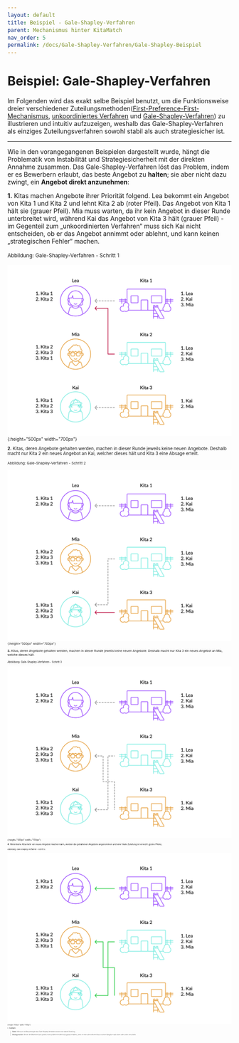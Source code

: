 ```yaml
---
layout: default
title: Beispiel - Gale-Shapley-Verfahren
parent: Mechanismus hinter KitaMatch
nav_order: 5
permalink: /docs/Gale-Shapley-Verfahren/Gale-Shapley-Beispiel
---
```


# Beispiel: Gale-Shapley-Verfahren

Im Folgenden wird das exakt selbe Beispiel benutzt, um die Funktionsweise dreier verschiedener Zuteilungsmethoden([First-Preference-First-Mechanismus](/docs/Gale-Shapley-Verfahren/First-Preference-First-Mechanismus), [unkoordiniertes Verfahren](/docs/Gale-Shapley-Verfahren/Unkoordiniertes-Verfahren) und [Gale-Shapley-Verfahren]()) zu illustrieren und intuitiv aufzuzeigen, weshalb das Gale-Shapley-Verfahren als einziges Zuteilungsverfahren sowohl stabil als auch strategiesicher ist.

---

Wie in den vorangegangenen Beispielen dargestellt wurde, hängt die Problematik von Instabilität und Strategiesicherheit mit der direkten Annahme zusammen. Das Gale-Shapley-Verfahren löst das Problem, indem er es Bewerbern erlaubt, das beste Angebot zu **halten**; sie aber nicht dazu zwingt, ein **Angebot direkt anzunehmen**: 

**1.** Kitas machen Angebote ihrer Priorität folgend. Lea bekommt ein Angebot von Kita 1 und Kita 2 und lehnt Kita 2 ab (roter Pfeil). Das  Angebot von Kita 1 hält sie (grauer Pfeil). Mia muss warten, da ihr kein Angebot in dieser Runde unterbreitet wird, während Kai das Angebot von Kita 3 hält (grauer Pfeil) - im Gegenteil zum „unkoordinierten Verfahren“ muss sich Kai nicht entscheiden, ob er das Angebot annimmt oder ablehnt, und kann keinen „strategischen Fehler“ machen.

<small>Abbildung: Gale-Shapley-Verfahren - Schritt 1<small>
  
![DA1.jpg](../../assets/images/infographics/Kita_Infografik_Gale-Shapely-01.svg "Gale-Shapley-Verfahren - Schritt 1"){:height="500px" width="700px"}

**2.** Kitas, deren Angebote gehalten werden, machen in dieser Runde jeweils keine neuen Angebote. Deshalb macht nur Kita 2 ein neues Angebot an Kai, welcher dieses hält und Kita 3 eine Absage erteilt. 

<small>Abbildung: Gale-Shapley-Verfahren - Schritt 2<small>

![DA2.jpg](../../assets/images/infographics/Kita_Infografik_Gale-Shapely-02.svg "Gale-Shapley-Verfahren - Schritt 2"){:height="500px" width="700px"}

**3.** Kitas, deren Angebote gehalten werden, machen in dieser Runde jeweils keine neuen Angebote. Deshalb macht nur Kita 3 ein neues Angebot an Mia, welche dieses hält.

<small>Abbildung: Gale-Shapley-Verfahren - Schritt 3<small>

![DA3.jpg](../../assets/images/infographics/Kita_Infografik_Gale-Shapely-03.svg "Gale-Shapley-Verfahren - Schritt 3"){:height="500px" width="700px"}

**4.** Wenn keine Kita mehr ein neues Angebot machen kann, werden die gehaltenen Angebote angenommen und eine finale Zuteilung ist erreicht (grüne Pfeile). 

<small>Abbildung: Gale-Shapley-Verfahren - Schritt 4<small>

![DA4.jpg](../../assets/images/infographics/Kita_Infografik_Gale-Shapely-04.svg "Gale-Shapley-Verfahren - Schritt 4"){:height="500px" width="700px"}


{: .highlight}
> **Stabil**: Wie auch im Beispiel ergibt das Gale-Shapley-Verfahren immer eine stabile Zuteilung.
>
> **Strategiesicher**: Keiner der Bewerber kann jeweils einen präferierten Betreuungsplatz erhalten, wenn er eine oder mehrere Kitas in seiner Rangliste nach oben oder unten verschiebt.

